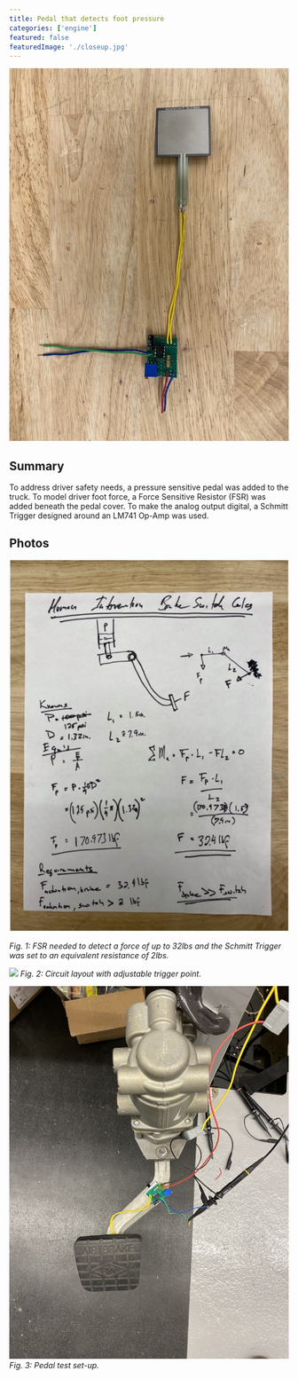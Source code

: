 ```yaml
---
title: Pedal that detects foot pressure
categories: ['engine']
featured: false
featuredImage: './closeup.jpg'
---
```

![](completed.jpg)

## Summary
To address driver safety needs, a pressure sensitive pedal was added to the truck. To model driver foot force, a Force Sensitive Resistor (FSR) was added beneath the pedal cover. To make the analog output digital, a Schmitt Trigger designed around an LM741 Op-Amp was used.


## Photos
![](envelopecalcs.png)

*Fig. 1: FSR needed to detect a force of up to 32lbs and the Schmitt Trigger was set to an equivalent resistance of 2lbs.*

![](cloeup.JPEG)
*Fig. 2: Circuit layout with adjustable trigger point.*

![](pedal2.jpg)
*Fig. 3: Pedal test set-up.*
